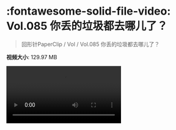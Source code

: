 # :fontawesome-solid-file-video: Vol.085 你丢的垃圾都去哪儿了？

> 回形针PaperClip / Vol / Vol.085 你丢的垃圾都去哪儿了？

**视频大小**: 129.97 MB

<div class="video"><video src="https://file.hsyhx.top/archive/PaperClip/Vol/085.mp4" controls preload>🤔 您的浏览器不支持 video 标签</video></div>